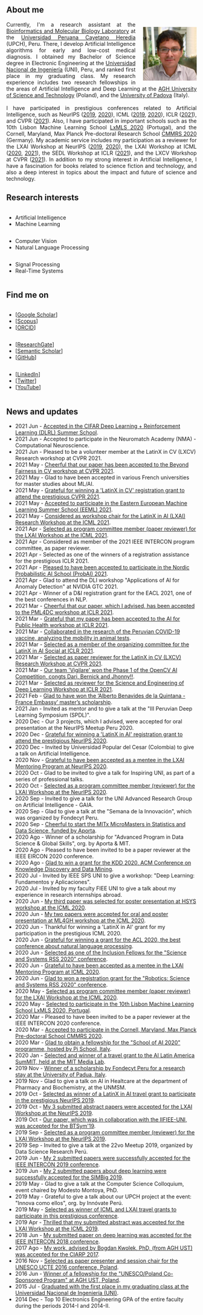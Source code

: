 <h2>About me</h2>
<p>
<img style="float: right; margin: 15px 0px 10px 20px;" src="/dennishnf-photo1.jpg" width="142" height="142" /> 
<p align="justify" style="text-indent:0"> 
<!-- <img style="float: left; margin: 15px 20px 10px 0px;" src="/dennishnf-photo.jpg" width="142" height="142" /> 
<p align="justify" style="text-indent:0"> -->
Currently, I'm a research assistant at the <a target="_blank" href="https://facien.cayetano.edu.pe/investigacion-lid/lista-de-laboratorios-de-investigacion-y-desarrollo/73-bioinformatica">Bioinformatics and Molecular Biology Laboratory</a> at the <a target="_blank" href="https://en.wikipedia.org/wiki/Cayetano_Heredia_University">Universidad Peruana Cayetano Heredia</a> (UPCH), Peru. There, I develop Artificial Intelligence algorithms for early and low-cost medical diagnosis. I obtained my Bachelor of Science degree in Electronic Engineering at the <a target="_blank" href="https://en.wikipedia.org/wiki/National_University_of_Engineering">Universidad Nacional de Ingeniería</a> (UNI), Peru, and ranked first place in my graduating class. My research experience includes two research fellowships in the areas of Artificial Intelligence and Deep Learning at the <a target="_blank" href="https://en.wikipedia.org/wiki/AGH_University_of_Science_and_Technology">AGH University of Science and Technology</a> (Poland), and the <a target="_blank" href="https://en.wikipedia.org/wiki/University_of_Padua">University of Padova</a> (Italy).
<br/>
<br/>
I have participated in prestigious conferences related to Artificial Intelligence, such as NeurIPS (<a target="_blank" href="https://nips.cc/Conferences/2019">2019</a>, <a target="_blank" href="https://neurips.cc/Conferences/2020"> 2020</a>), ICML (<a target="_blank" href="https://icml.cc/Conferences/2019">2019</a>, <a target="_blank" href="https://icml.cc/Conferences/2020"> 2020</a>), ICLR (<a target="_blank" href="https://iclr.cc/Conferences/2021">2021</a>), and CVPR (<a target="_blank" href="http://cvpr2021.thecvf.com/">2021</a>). Also, I have participated in important schools such as the 10th Lisbon Machine Learning School <a target="_blank" href="http://lxmls.it.pt/2020/">LxMLS 2020</a> (Portugal), and the Cornell, Maryland, Max Planck Pre-doctoral Research School <a target="_blank" href="https://cmmrs.mpi-sws.org/">CMMRS 2020</a> (Germany). My academic service includes my participation as a reviewer for the LXAI Workshop at NeurIPS (<a target="_blank" href="https://www.latinxinai.org/neurips-2019">2019</a>, <a target="_blank" href="https://www.latinxinai.org/neurips-2020">2020</a>), the LXAI Workshop at ICML (<a target="_blank" href="https://www.latinxinai.org/icml-2020">2020</a>, <a target="_blank" href="https://www.latinxinai.org/icml-2021">2021</a>), the SEDL Workshop at ICLR (<a target="_blank" href="https://sites.google.com/view/sedl-workshop">2021</a>), and the LXCV Workshop at CVPR (<a target="_blank" href="https://www.latinxinai.org/cvpr-2021-about">2021</a>). In addition to my strong interest in Artificial Intelligence, I have a fascination for books related to science fiction and technology, and also a deep interest in topics about the impact and future of science and technology.
</p>
</p>
<p></p>
<h2>Research interests</h2>
<div class="row">
    <div class="column left">
        <p>
        <ul>
        <li>Artificial Intelligence</li>
        <li>Machine Learning</li>
        </ul>
        </p>
    </div>
    <div class="column middle">
    	<p>
        <ul>
        <li>Computer Vision</li>
        <li>Natural Language Processing</li>
        </ul>
        </p>
    </div>
    <div class="column right">
    	<p>
        <ul>
        <li>Signal Processing</li>
        <li>Real-Time Systems</li>
        </ul>
        </p>
    </div>
</div>
<p></p>
<h2>Find me on</h2>
<div class="row">
    <div class="column left">
        <p>
        <ul>
        <li>[<a target="_blank" href="https://scholar.google.com/citations?user=QQTBnmMAAAAJ&hl=en">Google Scholar</a>]</li>
        <li>[<a target="_blank" href="https://www.scopus.com/authid/detail.uri?authorId=57200698818">Scopus</a>]</li>
        <li>[<a target="_blank" href="https://orcid.org/0000-0001-5574-6967">ORCID</a>]</li>
        </ul>
        </p>
    </div>
    <div class="column middle">
    	<p>
        <ul>
        <li>[<a target="_blank" href="https://www.researchgate.net/profile/Dennis_Nunez_Fernandez">ResearchGate</a>]</li>
        <li>[<a target="_blank" href="https://www.semanticscholar.org/author/Dennis-N%C3%BA%C3%B1ez-Fern%C3%A1ndez/35318979">Semantic Scholar</a>]</li>
        <li>[<a target="_blank" href="https://www.github.com/dennishnf">GitHub</a>]</li>
        </ul>
        </p>
    </div>
    <div class="column right">
    	<p>
        <ul>
        <li>[<a target="_blank" href="https://www.linkedin.com/in/dennishnf">LinkedIn</a>]</li>
        <li>[<a target="_blank" href="https://twitter.com/dennishnf">Twitter</a>]</li>
        <li>[<a target="_blank" href="https://www.youtube.com/channel/UC-js4NaIhqI7NtVWT2JGHrQ">YouTube</a>]</li>
        </ul>
        </p>
    </div>
</div>
<p></p>
<h2>News and updates</h2>
<p>
<ul>
<li>2021 Jun - <a href="https://dlrl.ca/" target="_blank">Accepted in the CIFAR Deep Learning + Reinforcement Learning (DLRL) Summer School</a>.</li>
<li>2021 Jun - Accepted to participate in the Neuromatch Academy (NMA) - Computational Neuroscience.</li>
<li>2021 Jun - Pleased to be a volunteer member at the LatinX in CV (LXCV) Research workshop at CVPR 2021.</li>
<li>2021 May - <a href="https://sites.google.com/view/beyond-fairness-cv/home" target="_blank">Cheerful that our paper has been accepted to the Beyond Fairness in CV workshop at CVPR 2021</a>.</li>
<li>2021 May - Glad to have been accepted in various French universities for master studies about ML/AI.</li>
<li>2021 May - <a href="http://cvpr2021.thecvf.com/" target="_blank">Grateful for winning a 'LatinX in CV' registration grant to attend the prestigious CVPR 2021</a>.</li>
<li>2021 May - <a href="https://www.eeml.eu/home" target="_blank">Accepted to participate in the Eastern European Machine Learning Summer School (EEML) 2021</a>.</li>
<li>2021 May - <a href="https://www.latinxinai.org/icml-2021-about" target="_blank">Considered as workshop chair for the LatinX in AI (LXAI) Research Workshop at the ICML 2021</a>.</li>
<li>2021 Apr - <a href="https://www.latinxinai.org/icml-2021-about" target="_blank">Selected as program committee member (paper reviewer) for the LXAI Workshop at the ICML 2021</a>.</li>
<li>2021 Apr - Considered as member of the 2021 IEEE INTERCON program committee, as paper reviewer.</li>
<li>2021 Apr - Selected as one of the winners of a registration assistance for the prestigious ICLR 2021.</li>
<li>2021 Apr - <a href="https://probabilistic.ai/" target="_blank">Pleased to have been accepted to participate in the Nordic Probabilistic AI School (ProbAI) 2021</a>.</li>
<li>2021 Apr - Glad to attend the DLI workshop "Applications of AI for Anomaly Detection" at NVIDIA GTC 2021.</li>
<li>2021 Apr - Winner of a D&I registration grant for the EACL 2021, one of the best conferences in NLP.</li>
<li>2021 Mar - <a href="https://pml4dc.github.io/iclr2021/" target="_blank">Cheerful that our paper, which I advised, has been accepted to the PML4DC workshop at ICLR 2021</a>.</li>
<li>2021 Mar - <a href="https://aiforpublichealth.github.io/papers/" target="_blank">Grateful that my paper has been accepted to the AI for Public Health workshop at ICLR 2021</a>.</li>
<li>2021 Mar - <a href="https://doi.org/10.1101/2021.03.07.434276" target="_blank">Collaborated in the research of the Peruvian COVID-19 vaccine, analyzing the mobility in animal tests</a>.</li>
<li>2021 Mar - <a href="https://www.eventbrite.com/e/latinx-in-ai-lxai-social-iclr-2021-tickets-141974440373" target="_blank">Selected as a member of the organizing committee for the LatinX in AI Social at ICLR 2021</a>.</li>
<li>2021 Mar - <a href="https://www.latinxinai.org/cvpr-2021-about" target="_blank">Selected as paper reviewer for the LatinX in CV (LXCV) Research Workshop at CVPR 2021</a>.</li>
<li>2021 Mar - <a href="https://opencv.org/opencv-ai-competition-2021/" target="_blank">Our team 'Vigilare' won the Phase 1 of the OpenCV AI Competition, congts Dari, Bernick and Jhonny!!</a>.</li>
<li>2021 Mar - <a href="https://sites.google.com/view/sedl-workshop" target="_blank">Selected as reviewer for the Science and Engineering of Deep Learning Workshop at ICLR 2021</a>.</li>
<li>2021 Feb - <a href="http://www.patronatouni.org.pe/es/resultados-de-beca/item/110-resultado-de-convocatoria-de-beca-alberto-benavides-de-la-quintana-embajada-de-francia-prouni-2021.html" target="_blank">Glad to have won the ‘Alberto Benavides de la Quintana - France Embassy’ master’s scholarship</a>.</li>
<li>2021 Jan - Invited as mentor and to give a talk at the "III Peruvian Deep Learning Symposium (SPDL)".</li>
<li>2020 Dec - Our 3 projects, which I advised, were accepted for oral presentation at the NeurIPS Meetup Peru 2020.</li>
<li>2020 Dec - <a href="https://nips.cc/Conferences/2020" target="_blank">Grateful for winning a 'LatinX in AI' registration grant to attend the prestigious NeurIPS 2020</a>.</li>
<li>2020 Dec - Invited by Universidad Popular del Cesar (Colombia) to give a talk on Artificial Intelligence.</li>
<li>2020 Nov - <a href="https://www.latinxinai.org/neurips-2020" target="_blank">Grateful to have been accepted as a mentee in the LXAI Mentoring Program at NeurIPS 2020</a>.</li>
<li>2020 Oct - Glad to be invited to give a talk for Inspiring UNI, as part of a series of professional talks.</li>
<li>2020 Oct - <a href="https://www.latinxinai.org/neurips-2020#nips-org" target="_blank">Selected as a program committee member (reviewer) for the LXAI Workshop at the NeurIPS 2020</a>.</li>
<li>2020 Sep - Invited to give a talk for the UNI Advanced Research Group on Artificial Intelligence - GAIA.</li>
<li>2020 Sep - Glad to give a talk at the "Semana de la Innovación", which was organized by Fondecyt Peru.</li>
<li>2020 Sep - <a href="https://micromasters.mit.edu/ds/" target="_blank">Cheerful to start the MITx MicroMasters in Statistics and Data Science, funded by Aporta</a>.
<li>2020 Ago - Winner of a scholarship for "Advanced Program in Data Science & Global Skills", org. by Aporta & MIT.</li>
<li>2020 Ago - Pleased to have been invited to be a paper reviewer at the IEEE EIRCON 2020 conference.</li>
<li>2020 Ago - <a href="https://www.kdd.org/kdd2020/" target="_blank">Glad to win a grant for the KDD 2020, ACM Conference on Knowledge Discovery and Data Mining</a>.
<li>2020 Jul - Invited by IEEE SPS UNI to give a workshop: "Deep Learning: Fundamentos y Aplicaciones".</li>
<li>2020 Jul - Invited by my faculty FIEE UNI to give a talk about my experience in research internships abroad.</li>
<li>2020 Jun - <a href="https://sites.google.com/view/hsys2020/papers/accepted-papers" target="_blank">My third paper was selected for poster presentation at HSYS workshop at the ICML 2020</a>.</li>
<li>2020 Jun - <a href="https://mlforglobalhealth.org/posters-and-spotlights/" target="_blank">My two papers were accepted for oral and poster presentation at ML4GH workshop at the ICML 2020</a>.</li>
<li>2020 Jun - Thankful for winning a 'LatinX in AI' grant for my participation in the prestigious ICML 2020.</li>
<li>2020 Jun - <a href="https://acl2020.org/" target="_blank">Grateful for winning a grant for the ACL 2020, the best conference about natural language processing</a>.</li>
<li>2020 Jun - <a href="https://sites.google.com/view/inclusion-2020/inclusion-fellowsbio#h.kvia409tw9k8" target="_blank">Selected as one of the Inclusion Fellows for the "Science and Systems RSS 2020" conference</a>.</li>
<li>2020 Jun - <a href="https://www.latinxinai.org/icml-2020" target="_blank">Grateful to have been accepted as a mentee in the LXAI Mentoring Program at ICML 2020</a>.</li>
<li>2020 Jun - <a href="https://roboticsconference.org/2020/" target="_blank">Glad to won a registration grant for the "Robotics: Science and Systems RSS 2020" conference</a>.</li>
<li>2020 May - <a href="https://www.latinxinai.org/icml-2020#workshop-org" target="_blank">Selected as program committee member (paper reviewer) for the LXAI Workshop at the ICML 2020</a>.</li>
<li>2020 May - <a href="http://lxmls.it.pt/2020/" target="_blank">Selected to participate in the 10th Lisbon Machine Learning School LxMLS 2020, Portugal</a>.</li>
<li>2020 Mar - Pleased to have been invited to be a paper reviewer at the IEEE INTERCON 2020 conference.</li>
<li>2020 Mar - <a href="https://cmmrs.mpi-sws.org/" target="_blank">Accepted to participate in the Cornell, Maryland, Max Planck Pre-doctoral School CMMRS 2020</a>.</li>
<li>2020 Mar - <a href="https://picampus-school.com/programme/school-of-ai/" target="_blank">Glad to obtain a fellowship for the "School of AI 2020" programme, hosted by Pi School, Italy</a>.</li>
<li>2020 Jan - <a href="http://ailatinsum.mit.edu/" target="_blank">Selected and winner of a travel grant to the AI Latin America SumMIT, held at the MIT Media Lab</a>.</li>
<li>2019 Nov - <a href="http://vimp.math.unipd.it/people.html" target="_blank">Winner of a scholarship by Fondecyt Peru for a research stay at the University of Padua, Italy</a>.</li>
<li>2019 Nov - Glad to give a talk on AI in Healtcare at the department of Pharmacy and Biochemistry, at the UNMSM.</li>
<li>2019 Oct - <a href="https://www.latinxinai.org/neurips-2019" target="_blank">Selected as winner of a LatinX in AI travel grant to participate in the prestigious NeurIPS 2019</a>.</li>
<li>2019 Oct - <a href="https://www.latinxinai.org/neurips-2019-presenters" target="_blank">My 3 submitted abstract papers were accepted for the LXAI Workshop at the NeurIPS 2019</a>.</li>
<li>2019 Oct - <a href="https://www.springer.com/gp/book/9783030575656" target="_blank">Our paper, which was in collaboration with the IIFIEE-UNI, was accepted for the BTSym'19</a>.</li>
<li>2019 Sep - <a href="https://www.latinxinai.org/neurips-2019#nips-org" target="_blank">Selected as a program committee member (reviewer) for the LXAI Workshop at the NeurIPS 2019</a>.</li>
<li>2019 Sep - Invited to give a talk at the 22vo Meetup 2019, organized by Data Science Research Perú.</li>
<li>2019 Jun - <a href="https://ieeexplore.ieee.org/xpl/conhome/8846111/proceeding" target="_blank">My 2 submitted papers were successfully accepted for the IEEE INTERCON 2019 conference</a>.</li>
<li>2019 Jun - <a href="https://simbig.org/SIMBig2019/en/program.html" target="_blank">My 2 submitted papers about deep learning were successfully accepted for the SIMBig 2019</a>.</li>
<li>2019 May - Glad to give a talk at the Computer Science Colloquium, event chaired by Modesto Montoya, PhD.</li>
<li>2019 May - Grateful to give a talk about our UPCH project at the event: "Innova como ellos", org. by Innóvate Perú.</li>
<li>2019 May - <a href="https://icml.cc/Conferences/2019" target="_blank">Selected as winner of ICML and LXAI travel grants to participate in this prestigious conference</a>.</li>
<li>2019 Apr - <a href="https://www.latinxinai.org/icml-2019-presenters" target="_blank">Thrilled that my submitted abstract was accepted for the LXAI Workshop at the ICML 2019</a>.</li>
<li>2018 Jun - <a href="https://ieeexplore.ieee.org/xpl/conhome/8484861/proceeding" target="_blank">My submitted paper on deep learning was accepted for the IEEE INTERCON 2018 conference</a>.</li>
<li>2017 Ago - <a href="https://dblp.org/db/conf/ciarp/ciarp2017.html" target="_blank">My work, advised by Bogdan Kwolek, PhD, (from AGH UST) was accepted for the CIARP 2017</a>.</li>
<li>2016 Nov - <a href="http://www.unesco.agh.edu.pl/fileadmin/default/templates/css/j/unesco/system/program_UCTE_2016_v12_2016_12_06x.pdf" target="_blank">Selected as paper presenter and session chair for the UNESCO UCTE 2016 conference, Poland</a>.</li>
<li>2016 Jun - <a href="http://www.unesco.agh.edu.pl/en/" target="_blank">Winner of a fellowship for the "UNESCO/Poland Co-Sponsored Program" at AGH UST, Poland</a>.</li>
<li>2015 Jul - <a href="https://www.uni.edu.pe/" target="_blank">Graduated with the first place in my graduating class at the Universidad Nacional de Ingeniería (UNI)</a>.</li>
<li>2014 Dec - Top 10 Electronics Engineering GPA of the entire faculty during the periods 2014-I and 2014-II.</li>
</ul>
</p>
